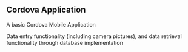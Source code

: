## Cordova Application

A basic Cordova Mobile Application

Data entry functionality (including camera pictures), and data retrieval functionality through database implementation
